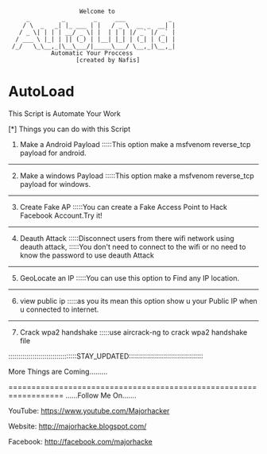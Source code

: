 

                        Welcome to                  
         _         _        _     ___            _  
        / \  _   _| |_ ___ | |   / _ \  __ _  __| |  
       / _ \| | | | __/ _ \| |  | | | |/ _` |/ _` |  
      / ___ \ |_| | || (_) | |__| |_| | (_| | (_| |  
     /_/   \_\__,_|\__\___/|_____\___/ \__,_|\__,_|  
                Automatic Your Proccess               
                       [created by Nafis]   


# AutoLoad
This Script is Automate Your Work 

[*] Things you can do with this Script

1. Make a Android Payload
:::::This option make a msfvenom reverse_tcp payload for android.
-------------
2. Make a windows Payload
:::::This option make a msfvenom reverse_tcp payload for windows.
-------------
3. Create Fake AP
:::::You can create  a Fake Access Point to Hack Facebook Account.Try it!
-------------
4. Deauth Attack
:::::Disconnect users from there wifi network using deauth attack,
:::::You don't need to connect to the wifi or no need to know the password to use deauth Attack
-------------
5. GeoLocate an IP
:::::You can use this option to Find any IP location.
-------------
6. view public ip
:::::as you its mean this option show u your Public IP when u connected to internet.
-------------
7. Crack wpa2 handshake
:::::use aircrack-ng to crack wpa2 handshake file

::::::::::::::::::::::::::::::::::STAY_UPDATED:::::::::::::::::::::::::::::::::::::

More Things are Coming.........


==================================================================
......Follow Me On.......

YouTube:  https://www.youtube.com/Majorhacker

Website:  http://majorhacke.blogspot.com/

Facebook: http://facebook.com/majorhacke

